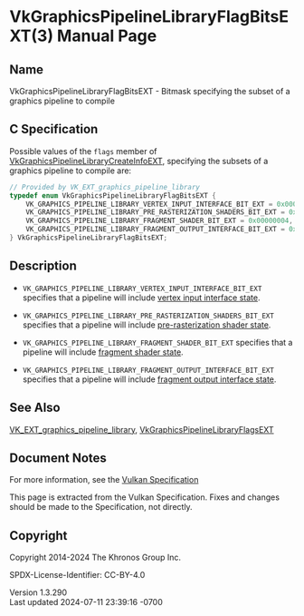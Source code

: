 # VkGraphicsPipelineLibraryFlagBitsEXT(3) Manual Page

## Name

VkGraphicsPipelineLibraryFlagBitsEXT - Bitmask specifying the subset of
a graphics pipeline to compile



## <a href="#_c_specification" class="anchor"></a>C Specification

Possible values of the `flags` member of
[VkGraphicsPipelineLibraryCreateInfoEXT](https://registry.khronos.org/vulkan/specs/1.3-extensions/man/html/VkGraphicsPipelineLibraryCreateInfoEXT.html),
specifying the subsets of a graphics pipeline to compile are:

``` c
// Provided by VK_EXT_graphics_pipeline_library
typedef enum VkGraphicsPipelineLibraryFlagBitsEXT {
    VK_GRAPHICS_PIPELINE_LIBRARY_VERTEX_INPUT_INTERFACE_BIT_EXT = 0x00000001,
    VK_GRAPHICS_PIPELINE_LIBRARY_PRE_RASTERIZATION_SHADERS_BIT_EXT = 0x00000002,
    VK_GRAPHICS_PIPELINE_LIBRARY_FRAGMENT_SHADER_BIT_EXT = 0x00000004,
    VK_GRAPHICS_PIPELINE_LIBRARY_FRAGMENT_OUTPUT_INTERFACE_BIT_EXT = 0x00000008,
} VkGraphicsPipelineLibraryFlagBitsEXT;
```

## <a href="#_description" class="anchor"></a>Description

- `VK_GRAPHICS_PIPELINE_LIBRARY_VERTEX_INPUT_INTERFACE_BIT_EXT`
  specifies that a pipeline will include <a
  href="https://registry.khronos.org/vulkan/specs/1.3-extensions/html/vkspec.html#pipelines-graphics-subsets-vertex-input"
  target="_blank" rel="noopener">vertex input interface state</a>.

- `VK_GRAPHICS_PIPELINE_LIBRARY_PRE_RASTERIZATION_SHADERS_BIT_EXT`
  specifies that a pipeline will include <a
  href="https://registry.khronos.org/vulkan/specs/1.3-extensions/html/vkspec.html#pipelines-graphics-subsets-pre-rasterization"
  target="_blank" rel="noopener">pre-rasterization shader state</a>.

- `VK_GRAPHICS_PIPELINE_LIBRARY_FRAGMENT_SHADER_BIT_EXT` specifies that
  a pipeline will include <a
  href="https://registry.khronos.org/vulkan/specs/1.3-extensions/html/vkspec.html#pipelines-graphics-subsets-fragment-shader"
  target="_blank" rel="noopener">fragment shader state</a>.

- `VK_GRAPHICS_PIPELINE_LIBRARY_FRAGMENT_OUTPUT_INTERFACE_BIT_EXT`
  specifies that a pipeline will include <a
  href="https://registry.khronos.org/vulkan/specs/1.3-extensions/html/vkspec.html#pipelines-graphics-subsets-fragment-output"
  target="_blank" rel="noopener">fragment output interface state</a>.

## <a href="#_see_also" class="anchor"></a>See Also

[VK_EXT_graphics_pipeline_library](https://registry.khronos.org/vulkan/specs/1.3-extensions/man/html/VK_EXT_graphics_pipeline_library.html),
[VkGraphicsPipelineLibraryFlagsEXT](https://registry.khronos.org/vulkan/specs/1.3-extensions/man/html/VkGraphicsPipelineLibraryFlagsEXT.html)

## <a href="#_document_notes" class="anchor"></a>Document Notes

For more information, see the <a
href="https://registry.khronos.org/vulkan/specs/1.3-extensions/html/vkspec.html#VkGraphicsPipelineLibraryFlagBitsEXT"
target="_blank" rel="noopener">Vulkan Specification</a>

This page is extracted from the Vulkan Specification. Fixes and changes
should be made to the Specification, not directly.

## <a href="#_copyright" class="anchor"></a>Copyright

Copyright 2014-2024 The Khronos Group Inc.

SPDX-License-Identifier: CC-BY-4.0

Version 1.3.290  
Last updated 2024-07-11 23:39:16 -0700
